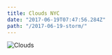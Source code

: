 ```yaml
---
title: Clouds NYC 
date: "2017-06-19T07:47:56.284Z"
path: "/2017-06-19-storm/"
---
```


![Clouds](/2017-06-19-storm/animation-2017-06-19_17-57-40.gif)
